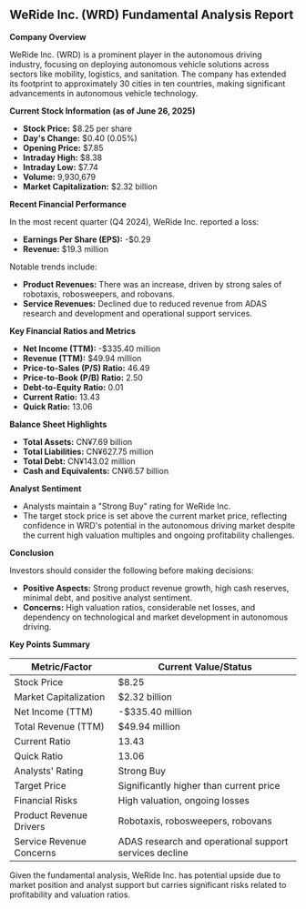 ## WeRide Inc. (WRD) Fundamental Analysis Report

**Company Overview**

WeRide Inc. (WRD) is a prominent player in the autonomous driving industry, focusing on deploying autonomous vehicle solutions across sectors like mobility, logistics, and sanitation. The company has extended its footprint to approximately 30 cities in ten countries, making significant advancements in autonomous vehicle technology.

**Current Stock Information (as of June 26, 2025)**

- **Stock Price:** $8.25 per share
- **Day's Change:** $0.40 (0.05%)
- **Opening Price:** $7.85
- **Intraday High:** $8.38
- **Intraday Low:** $7.74
- **Volume:** 9,930,679
- **Market Capitalization:** $2.32 billion

**Recent Financial Performance**

In the most recent quarter (Q4 2024), WeRide Inc. reported a loss:
- **Earnings Per Share (EPS):** -$0.29
- **Revenue:** $19.3 million

Notable trends include:
- **Product Revenues:** There was an increase, driven by strong sales of robotaxis, robosweepers, and robovans.
- **Service Revenues:** Declined due to reduced revenue from ADAS research and development and operational support services.

**Key Financial Ratios and Metrics**

- **Net Income (TTM):** -$335.40 million
- **Revenue (TTM):** $49.94 million
- **Price-to-Sales (P/S) Ratio:** 46.49
- **Price-to-Book (P/B) Ratio:** 2.50
- **Debt-to-Equity Ratio:** 0.01
- **Current Ratio:** 13.43
- **Quick Ratio:** 13.06

**Balance Sheet Highlights**

- **Total Assets:** CN¥7.69 billion
- **Total Liabilities:** CN¥627.75 million
- **Total Debt:** CN¥143.02 million
- **Cash and Equivalents:** CN¥6.57 billion

**Analyst Sentiment**

- Analysts maintain a "Strong Buy" rating for WeRide Inc.
- The target stock price is set above the current market price, reflecting confidence in WRD's potential in the autonomous driving market despite the current high valuation multiples and ongoing profitability challenges.

**Conclusion**

Investors should consider the following before making decisions:
- **Positive Aspects:** Strong product revenue growth, high cash reserves, minimal debt, and positive analyst sentiment.
- **Concerns:** High valuation ratios, considerable net losses, and dependency on technological and market development in autonomous driving.

**Key Points Summary**

| Metric/Factor                | Current Value/Status                                                                 |
|------------------------------|---------------------------------------------------------------------------------------|
| Stock Price                  | $8.25                                                                                 |
| Market Capitalization        | $2.32 billion                                                                         |
| Net Income (TTM)             | -$335.40 million                                                                      |
| Total Revenue (TTM)          | $49.94 million                                                                        |
| Current Ratio                | 13.43                                                                                 |
| Quick Ratio                  | 13.06                                                                                 |
| Analysts' Rating             | Strong Buy                                                                            |
| Target Price                 | Significantly higher than current price                                               |
| Financial Risks              | High valuation, ongoing losses                                                        |
| Product Revenue Drivers      | Robotaxis, robosweepers, robovans                                                     |
| Service Revenue Concerns     | ADAS research and operational support services decline                                |

Given the fundamental analysis, WeRide Inc. has potential upside due to market position and analyst support but carries significant risks related to profitability and valuation ratios.